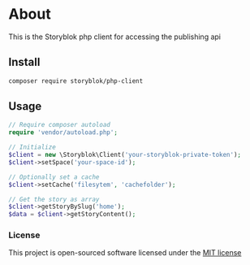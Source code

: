 # About
This is the Storyblok php client for accessing the publishing api

## Install
```bash
composer require storyblok/php-client
```

## Usage

```php
// Require composer autoload
require 'vendor/autoload.php';

// Initialize
$client = new \Storyblok\Client('your-storyblok-private-token');
$client->setSpace('your-space-id');

// Optionally set a cache
$client->setCache('filesytem', 'cachefolder');

// Get the story as array
$client->getStoryBySlug('home');
$data = $client->getStoryContent();
```

### License

This project is open-sourced software licensed under the [MIT license](http://opensource.org/licenses/MIT)

